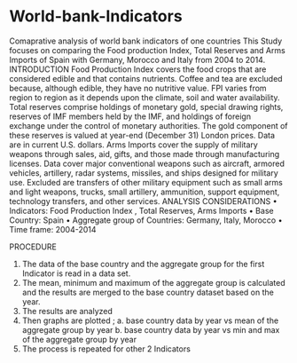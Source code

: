 # World-bank-Indicators
Comaprative analysis of world bank indicators of one countries
This Study focuses on comparing the Food production Index, Total Reserves and Arms Imports of Spain with Germany, Morocco and Italy from 2004 to 2014.
INTRODUCTION
Food Production Index covers the food crops that are considered edible and that contains nutrients. Coffee and tea are excluded because, although edible, they have no nutritive value. FPI varies from region to region as it depends upon the climate, soil and water availability.
Total reserves comprise holdings of monetary gold, special drawing rights, reserves of IMF members held by the IMF, and holdings of foreign exchange under the control of monetary authorities. The gold component of these reserves is valued at year-end (December 31) London prices. Data are in current U.S. dollars.
Arms Imports cover the supply of military weapons through sales, aid, gifts, and those made through manufacturing licenses. Data cover major conventional weapons such as aircraft, armored vehicles, artillery, radar systems, missiles, and ships designed for military use. Excluded are transfers of other military equipment such as small arms and light weapons, trucks, small artillery, ammunition, support equipment, technology transfers, and other services.
ANALYSIS CONSIDERATIONS
• Indicators: Food Production Index , Total Reserves, Arms Imports
• Base Country: Spain
• Aggregate group of Countries: Germany, Italy, Morocco
• Time frame: 2004-2014
  
PROCEDURE
1. The data of the base country and the aggregate group for the first Indicator is read in a data set.
2. The mean, minimum and maximum of the aggregate group is calculated and the results are merged to the base country dataset based on the year.
3. The results are analyzed
4. Then graphs are plotted ;
a. base country data by year vs mean of the aggregate group by year
b. base country data by year vs min and max of the aggregate group by year
5. The process is repeated for other 2 Indicators
